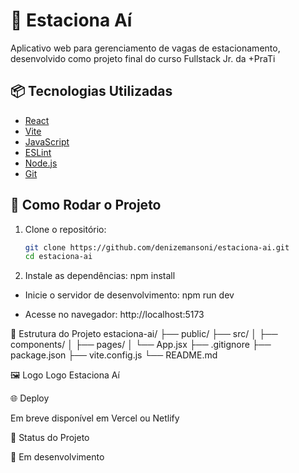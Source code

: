 # 🚗 Estaciona Aí

Aplicativo web para gerenciamento de vagas de estacionamento, desenvolvido como projeto final do curso Fullstack Jr. da +PraTi

## 📦 Tecnologias Utilizadas

- [React](https://reactjs.org/)
- [Vite](https://vitejs.dev/)
- [JavaScript](https://developer.mozilla.org/pt-BR/docs/Web/JavaScript)
- [ESLint](https://eslint.org/)
- [Node.js](https://nodejs.org/)
- [Git](https://git-scm.com/)

## 🚀 Como Rodar o Projeto

1. Clone o repositório:
   ```bash
   git clone https://github.com/denizemansoni/estaciona-ai.git
   cd estaciona-ai

2. Instale as dependências:
npm install
- Inicie o servidor de desenvolvimento:
npm run dev


- Acesse no navegador:
http://localhost:5173


📁 Estrutura do Projeto
estaciona-ai/
├── public/
├── src/
│   ├── components/
│   ├── pages/
│   └── App.jsx
├── .gitignore
├── package.json
├── vite.config.js
└── README.md


🖼️ Logo
Logo Estaciona Aí

🌐 Deploy

Em breve disponível em Vercel ou Netlify

📌 Status do Projeto

🚧 Em desenvolvimento

